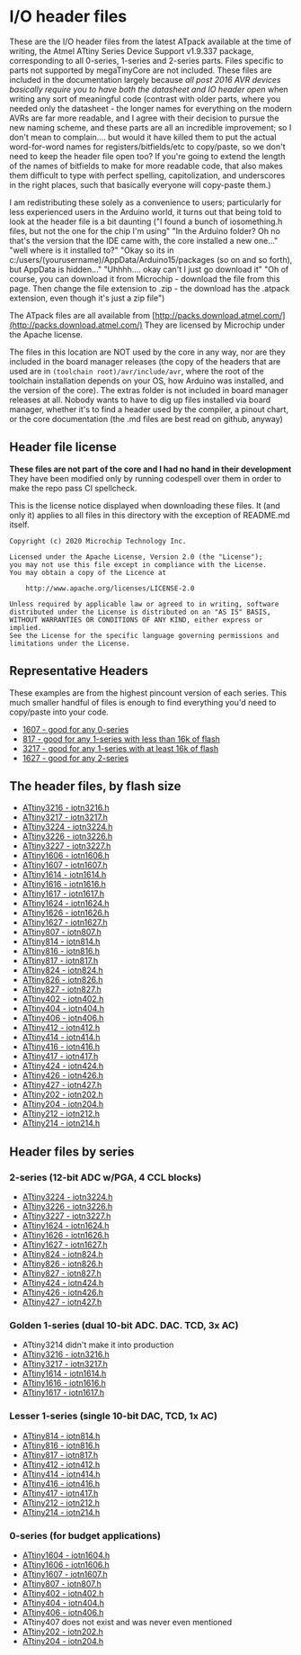 # I/O header files
These are the I/O header files from the latest ATpack available at the time of writing, the Atmel ATtiny Series Device Support v1.9.337 package, corresponding to all 0-series, 1-series and 2-series parts. Files specific to parts not supported by megaTinyCore are not included. These files are included in the documentation largely because *all post 2016 AVR devices basically require you to have both the datasheet and IO header open* when writing any sort of meaningful code (contrast with older parts, where you needed only the datasheet - the longer names for everything on the modern AVRs are far more readable, and I agree with their decision to pursue the new naming scheme, and these parts are all an incredible improvement; so I don't mean to complain.... but would it have killed them to put the actual word-for-word names for registers/bitfields/etc to copy/paste, so we don't need to keep the header file open too? If you're going to extend the length of the names of bitfields to make for more readable code, that also makes them difficult to type with perfect spelling, capitolization, and underscores in the right places, such that basically everyone will copy-paste them.)

I am redistributing these solely as a convenience to users; particularly for less experienced users in the Arduino world, it turns out that being told to look at the header file is a bit daunting ("I found a bunch of iosomething.h files, but not the one for the chip I'm using" "In the Arduino folder? Oh no that's the version that the IDE came with, the core installed a new one..." "well where is it installed to?" "Okay so its in c:/users/(yourusername)/AppData/Arduino15/packages (so on and so forth), but AppData is hidden..." "Uhhhh.... okay can't I just go download it" "Oh of course, you can download it from Microchip - download the file from this page. Then change the file extension to .zip - the download has the .atpack extension, even though it's just a zip file")

The ATpack files are all available from [http://packs.download.atmel.com/](http://packs.download.atmel.com/) They are licensed by Microchip under the Apache license.

The files in this location are NOT used by the core in any way, nor are they included in the board manager releases (the copy of the headers that are used are in `(toolchain root)/avr/include/avr`, where the root of the toolchain installation depends on your OS, how Arduino was installed, and the version of the core). The extras folder is not included in board manager releases at all. Nobody wants to have to dig up files installed via board manager, whether it's to find a header used by the compiler, a pinout chart, or the core documentation (the .md files are best read on github, anyway)

## Header file license
**These files are not part of the core and I had no hand in their development**
They have been modified only by running codespell over them in order to make the repo pass CI spellcheck.

This is the license notice displayed when downloading these files. It (and only it) applies to all files in this directory with the exception of README.md itself.

```text
Copyright (c) 2020 Microchip Technology Inc.

Licensed under the Apache License, Version 2.0 (the "License");
you may not use this file except in compliance with the License.
You may obtain a copy of the Licence at

    http://www.apache.org/licenses/LICENSE-2.0

Unless required by applicable law or agreed to in writing, software
distributed under the License is distributed on an "AS IS" BASIS,
WITHOUT WARRANTIES OR CONDITIONS OF ANY KIND, either express or implied.
See the License for the specific language governing permissions and
limitations under the License.
```


## Representative Headers
These examples are from the highest pincount version of each series. This much smaller handful of files is enough to find everything you'd need to copy/paste into your code.
* [1607 - good for any 0-series](iotn1607.h)
* [817 - good for any 1-series with less than 16k of flash](iotn817.h)
* [3217 - good for any 1-series with at least 16k of flash](iotn3217.h)
* [1627 - good for any 2-series](iotn1627.h)

## The header files, by flash size
* [ATtiny3216 - iotn3216.h](iotn3216.h)
* [ATtiny3217 - iotn3217.h](iotn3217.h)
* [ATtiny3224 - iotn3224.h](iotn3224.h)
* [ATtiny3226 - iotn3226.h](iotn3226.h)
* [ATtiny3227 - iotn3227.h](iotn3227.h)
* [ATtiny1606 - iotn1606.h](iotn1606.h)
* [ATtiny1607 - iotn1607.h](iotn1607.h)
* [ATtiny1614 - iotn1614.h](iotn1614.h)
* [ATtiny1616 - iotn1616.h](iotn1616.h)
* [ATtiny1617 - iotn1617.h](iotn1617.h)
* [ATtiny1624 - iotn1624.h](iotn1624.h)
* [ATtiny1626 - iotn1626.h](iotn1626.h)
* [ATtiny1627 - iotn1627.h](iotn1627.h)
* [ATtiny807  -  iotn807.h](iotn807.h)
* [ATtiny814  -  iotn814.h](iotn814.h)
* [ATtiny816  -  iotn816.h](iotn816.h)
* [ATtiny817  -  iotn817.h](iotn817.h)
* [ATtiny824  -  iotn824.h](iotn824.h)
* [ATtiny826  -  iotn826.h](iotn826.h)
* [ATtiny827  -  iotn827.h](iotn827.h)
* [ATtiny402  -  iotn402.h](iotn402.h)
* [ATtiny404  -  iotn404.h](iotn404.h)
* [ATtiny406  -  iotn406.h](iotn406.h)
* [ATtiny412  -  iotn412.h](iotn412.h)
* [ATtiny414  -  iotn414.h](iotn414.h)
* [ATtiny416  -  iotn416.h](iotn416.h)
* [ATtiny417  -  iotn417.h](iotn417.h)
* [ATtiny424  -  iotn424.h](iotn424.h)
* [ATtiny426  -  iotn426.h](iotn426.h)
* [ATtiny427  -  iotn427.h](iotn427.h)
* [ATtiny202  -  iotn202.h](iotn202.h)
* [ATtiny204  -  iotn204.h](iotn204.h)
* [ATtiny212  -  iotn212.h](iotn212.h)
* [ATtiny214  -  iotn214.h](iotn214.h)

## Header files by series

### 2-series (12-bit ADC w/PGA, 4 CCL blocks)
* [ATtiny3224 - iotn3224.h](iotn3224.h)
* [ATtiny3226 - iotn3226.h](iotn3226.h)
* [ATtiny3227 - iotn3227.h](iotn3227.h)
* [ATtiny1624 - iotn1624.h](iotn1624.h)
* [ATtiny1626 - iotn1626.h](iotn1626.h)
* [ATtiny1627 - iotn1627.h](iotn1627.h)
* [ATtiny824  -  iotn824.h](iotn824.h)
* [ATtiny826  -  iotn826.h](iotn826.h)
* [ATtiny827  -  iotn827.h](iotn827.h)
* [ATtiny424  -  iotn424.h](iotn424.h)
* [ATtiny426  -  iotn426.h](iotn426.h)
* [ATtiny427  -  iotn427.h](iotn427.h)

### Golden 1-series (dual 10-bit ADC. DAC. TCD, 3x AC)
* ATtiny3214 didn't make it into production
* [ATtiny3216 - iotn3216.h](iotn3216.h)
* [ATtiny3217 - iotn3217.h](iotn3217.h)
* [ATtiny1614 - iotn1614.h](iotn1614.h)
* [ATtiny1616 - iotn1616.h](iotn1616.h)
* [ATtiny1617 - iotn1617.h](iotn1617.h)


### Lesser 1-series (single 10-bit DAC, TCD, 1x AC)
* [ATtiny814  -  iotn814.h](iotn814.h)
* [ATtiny816  -  iotn816.h](iotn816.h)
* [ATtiny817  -  iotn817.h](iotn817.h)
* [ATtiny412  -  iotn412.h](iotn412.h)
* [ATtiny414  -  iotn414.h](iotn414.h)
* [ATtiny416  -  iotn416.h](iotn416.h)
* [ATtiny417  -  iotn417.h](iotn417.h)
* [ATtiny212  -  iotn212.h](iotn212.h)
* [ATtiny214  -  iotn214.h](iotn214.h)

### 0-series (for budget applications)
* [ATtiny1604 - iotn1604.h](iotn1604.h)
* [ATtiny1606 - iotn1606.h](iotn1606.h)
* [ATtiny1607 - iotn1607.h](iotn1607.h)
* [ATtiny807  -  iotn807.h](iotn807.h)
* [ATtiny402  -  iotn402.h](iotn402.h)
* [ATtiny404  -  iotn404.h](iotn404.h)
* [ATtiny406  -  iotn406.h](iotn406.h)
* ATtiny407 does not exist and was never even mentioned
* [ATtiny202  -  iotn202.h](iotn202.h)
* [ATtiny204  -  iotn204.h](iotn204.h)
